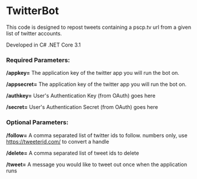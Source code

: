 # TwitterBot
This code is designed to repost tweets containing a pscp.tv url from a given list of twitter accounts.

Developed in C# .NET Core 3.1

### Required Parameters:

**/appkey=** The application key of the twitter app you will run the bot on.

**/appsecret=** The application key of the twitter app you will run the bot on.

**/authkey=** User's Authentication Key (from OAuth) goes here 

**/secret=** User's Authentication Secret (from OAuth) goes here


### Optional Parameters:

**/follow=** A comma separated list of twitter ids to follow. numbers only, use https://tweeterid.com/ to convert a handle

**/delete=** A comma separated list of tweet ids to delete

**/tweet=** A message you would like to tweet out once when the application runs

